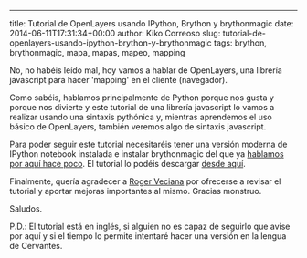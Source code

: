 ---
title: Tutorial de OpenLayers usando IPython, Brython y brythonmagic
date: 2014-06-11T17:31:34+00:00
author: Kiko Correoso
slug: tutorial-de-openlayers-usando-ipython-brython-y-brythonmagic
tags: brython, brythonmagic, mapa, mapas, mapeo, mapping

No, no habéis leído mal, hoy vamos a hablar de OpenLayers, una librería javascript para hacer 'mapping' en el cliente (navegador).

Como sabéis, hablamos principalmente de Python porque nos gusta y porque nos divierte y este tutorial de una librería javascript lo vamos a realizar usando una sintaxis pythónica y, mientras aprendemos el uso básico de OpenLayers, también veremos algo de sintaxis javascript.

Para poder seguir este tutorial necesitaréis tener una versión moderna de IPython notebook instalada e instalar brythonmagic del que ya [hablamos por aquí hace poco](https://pybonacci.org/2014/03/03/presentando-brythonmagic/). El tutorial lo podéis descargar [desde aquí](http://nbviewer.ipython.org/github/kikocorreoso/brythonmagic/blob/master/notebooks/OpenLayers%20%28python%29%20tutorial.ipynb).

Finalmente, quería agradecer a [Roger Veciana](https://twitter.com/rveciana) por ofrecerse a revisar el tutorial y aportar mejoras importantes al mismo. Gracias monstruo.

Saludos.

P.D.: El tutorial está en inglés, si alguien no es capaz de seguirlo que avise por aquí y si el tiempo lo permite intentaré hacer una versión en la lengua de Cervantes.